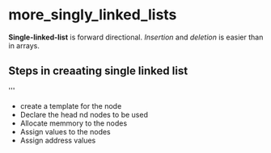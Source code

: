 # more_singly_linked_lists

**Single-linked-list** is forward directional.
_Insertion_ and _deletion_ is easier than in arrays.

## Steps in creaating single linked list

''' 
* create a template for the node
* Declare the head nd nodes to be used
* Allocate memmory to the  nodes
* Assign values to the nodes
* Assign address values
